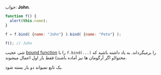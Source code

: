 جواب: **John**.

```js run no-beautify
function f() {
  alert(this.name);
}

f = f.bind( {name: "John"} ).bind( {name: "Pete"} );

f(); // John
```

شی عجیب [bound function](https://tc39.github.io/ecma262/#sec-bound-function-exotic-objects) را با `f.bind(...)` را برمیگرداند. به یاد داشته باشید که محتوا(و اگر آرگومان ها نیز آماده باشند) فقط بار اول اعمال میشوند.

یک تابع نمیواند دو بار بسته شود.